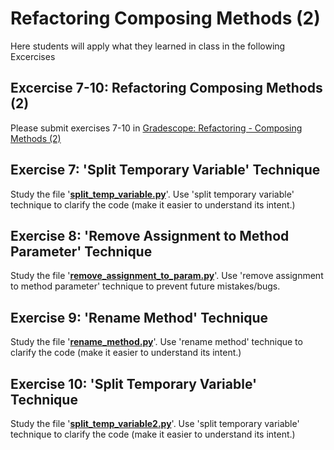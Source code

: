 # Refactoring Composing Methods (2)

Here students will apply what they learned in class in the following Excercises

## Excercise 7-10: Refactoring Composing Methods (2)

Please submit exercises 7-10 in [Gradescope: Refactoring - Composing Methods (2)](https://www.gradescope.com/courses/206382/assignments/1007195)

## Exercise 7: 'Split Temporary Variable' Technique

Study the file '**[split_temp_variable.py](./split_temp_variable.py)**'. Use 'split temporary variable' technique to clarify the code (make it easier to understand its intent.)

## Exercise 8: 'Remove Assignment to Method Parameter' Technique

Study the file '**[remove_assignment_to_param.py](./remove_assignment_to_param.py)**'. Use 'remove assignment to method parameter' technique to prevent future mistakes/bugs.

## Exercise 9: 'Rename Method' Technique

Study the file '**[rename_method.py](./rename_method.py)**'. Use 'rename method' technique to clarify the code (make it easier to understand its intent.)

## Exercise 10: 'Split Temporary Variable' Technique

Study the file '**[split_temp_variable2.py](./split_temp_variable2.py)**'. Use 'split temporary variable' technique to clarify the code (make it easier to understand its intent.)
